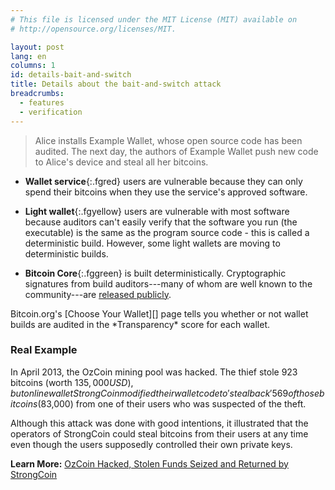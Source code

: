 ```yaml
---
# This file is licensed under the MIT License (MIT) available on
# http://opensource.org/licenses/MIT.

layout: post
lang: en
columns: 1
id: details-bait-and-switch
title: Details about the bait-and-switch attack
breadcrumbs:
  - features
  - verification
---
```

> Alice installs Example Wallet, whose open source code has been
> audited.  The next day, the authors of Example Wallet push new code to
> Alice's device and steal all her bitcoins.

- **Wallet service**{:.fgred} users are vulnerable because they can only
  spend their bitcoins when they use the service's approved software.

- **Light wallet**{:.fgyellow} users are vulnerable with most software
  because auditors can't easily verify that the software you run (the
  executable) is the same as the program source code - this is called a
  deterministic build. However, some light wallets are moving to
  deterministic builds.

- **Bitcoin Core**{:.fggreen} is built deterministically.  Cryptographic
  signatures from build auditors---many of whom are well known to the
  community---are [released publicly][gitian sigs].

<div class="callout" markdown="block">
Bitcoin.org's [Choose Your Wallet][] page tells you whether or not
wallet builds are audited in the *Transparency* score for each wallet.
</div>

### Real Example

In April 2013, the OzCoin mining pool was hacked. The thief stole 923
bitcoins (worth $135,000 USD), but online wallet StrongCoin modified
their wallet code to 'steal back' 569 of those bitcoins ($83,000)
from one of their users who was suspected of the theft.

Although this attack was done with good intentions, it illustrated
that the operators of StrongCoin could steal bitcoins from their users
at any time even though the users supposedly controlled their own
private keys.

**Learn More:** [OzCoin Hacked, Stolen Funds Seized and Returned by StrongCoin](https://bitcoinmagazine.com/4273/ozcoin-hacked-stolen-funds-seized-and-returned-by-strongcoin/)

[gitian sigs]: https://github.com/bitcoin-core/gitian.sigs
[choose your wallet]: https://bitcoin.org/en/choose-your-wallet
